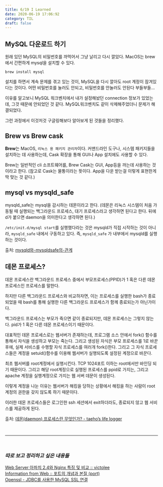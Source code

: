 ```yaml
---
title: 6/19 I Learned
date: 2020-06-19 17:06:92
category: TIL
draft: false
---
```


## MySQL 다운로드 하기

원래 있던 MySQL의 비밀번호를 까먹어서 그냥 날리고 다시 깔았다.
MacOS는 brew에서 간편하게 mysql을 설치할 수 있다.

```
brew install mysql
```

설치를 하면서 계속 문제를 겪고 있는 것이, MySQL을 다시 깔아도 root 계정이 잠겨있다는 것이다. 어떤 비밀번호를 눌러도 안되고, 비밀번호를 안눌러도 안된다 부들부들…

이유를 알고보니 MySQL 워크벤치에서 내가 설정해놨던 connection 정보가 있었는데, 그것 때문에 안되었던 것 같다. MySQL워크벤치도 같이 삭제해주었더니 문제가 해결되었다.

그런 과정에서 이것저것 구글링해보다 알아보게 된 것들을 정리했다.

## Brew vs Brew cask

**Brew**는 MacOS, `리눅스 용 패키지 관리자`이다.
커맨드라인 도구나, 시스템 패키지들을 설치하는 데 사용하는데, Cask 확장을 통해 GUI나 App 설치에도 사용할 수 있다.

Brew는 일반적인 cli 소프트웨어를, Brew Cask는 GUI, App등을 까는데 사용하는 것이라고 한다. (참고로 Cask는 물통이라는 뜻이다. App을 다운 받는걸 이렇게 표현한게 딱 맞는 것 같다.)

## mysql vs mysqld_safe

mysqld_safe는 mysql을 감시하는 데몬이라고 한다.
(데몬은 리눅스 시스템이 처음 가동될 때 실행되는 백그라운드 프로세스, 대기 프로세스라고 생각하면 된다고 한다. 뒤에 d가 붙으면 daemon을 의미한다고 생각하면 된다.)

`/etc/init.d/mysql start`를 실행했다라는 것은 mysqld가 직접 시작하는 것이 아니라, `mysqld_safe` 내에서 구동하고 있다. 즉, `mysqld_safe` 가 내부에서 mysqld를 실행하는 것이다.

출처: [mysqld와-mysqldsafe의-관계](https://yaruki0318.tistory.com/entry/mysqld%EC%99%80-mysqldsafe%EC%9D%98-%EA%B4%80%EA%B3%84)

## 데몬 프로세스?

데몬 프로세스란 백그라운드 프로세스 중에서 부모프로세스(PPID)가 1 혹은 다른 데몬프로세스인 프로세스를 말한다.

하지만 다른 백그라운드 프로세스와 비교하자면, 이는 프로세스를 실행한 bash가 종료되었을 때 bash를 통해 실행한 다른 백그라운드 프로세스가 함께 종료되는가 아닌가이다.

백그라운드 프로세스는 부모가 죽으면 같이 종료되지만, 데몬 프로세스는 그렇지 않는다. pid가 1 혹은 다른 데몬 프로세스이기 때문이다.

대표적인 데몬 프로세스로는 웹서버가 존재하는데, 프로그램 소스 안에서 fork() 함수를 통해서 자식을 생성하고 부모는 죽는다. 그리고 생성된 자식은 부모 프로세스를 1로 바꾼 후에, 실제 서비스를 수행할 자식 프로세스를 여러개 fork()한다. 그리고 그 자식 프로세스들은 계정을 setuid()함수를 이용해 웹서버가 실행되도록 설정된 계정으로 바꾼다.

최초 웹서버를 root계정에서 실행시킨다. TCP 1024포트 이하는 root에서만 바인딩 되기 때문이다.
그리고 해당 root계정으로 실행된 프로세스를 ppid로 가지는, 그리고 apache 계정을 실행계정으로 가지는 웹 서버 데문이 생성된다.

이렇게 계정을 나눈 이유는 웹서버가 해킹을 당하는 상황에서 해킹을 하는 사람이 root계정의 권한을 갖지 않도록 하기 때문이다.

이러한 데몬 프로세스들은 로그인한 ssh 세션에서 exit하더라도, 종료되지 않고 웹 서비스를 제공하게 된다.

출처: [데몬(daemon) 프로세스란 무엇인가? - taeho’s life logger](https://blogger.pe.kr/770)

<br>
<hr>
<br>

### _따로 보고 정리하고 싶은 내용들_

[Web Server 아파치 2.4와 Nginx 특징 및 비교 :: victolee](https://victorydntmd.tistory.com/231)  
[Information from Web :: 포트의 개념과 본질 (port)](https://memoweb.tistory.com/entry/%ED%8F%AC%ED%8A%B8%EC%9D%98-%EA%B0%9C%EB%85%90%EA%B3%BC-%EB%B3%B8%EC%A7%88-port)  
[Openssl - JDBC를 사용한 MySQL SSL 연결](https://medium.com/@jayden_95845/jdbc%EB%A5%BC-%EC%82%AC%EC%9A%A9%ED%95%9C-mysql-ssl-%EC%97%B0%EA%B2%B0-1c5da86cc2c5)
